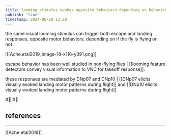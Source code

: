```yaml
---
title: looming stimulus evokes opposite behaviors depending on behavioral state
publish: "true"
timestamp: 2024-06-28 13:20
---
```

the same visual looming stimulus can trigger both escape and landing responses, opposite motor behaviors, depending on if the fly is flying or not. 

![[Ache.etal2019_image-18-x116-y391.png]]

escape behavior has been well studied in non-flying flies | [[looming feature detectors convey visual information to VNC for takeoff response]]. 

these responses are mediated by DNp07 and DNp10 | [[DNp07 elicits visually evoked landing motor patterns during flight]] and [[DNp10 elicits visually evoked landing motor patterns during flight]]


#🥚 #🌱 
## references
---
[[Ache.etal2019]]